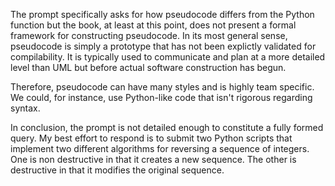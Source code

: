 The prompt specifically asks for how pseudocode differs from the Python
function but the book, at least at this point, does not present a
formal framework for constructing pseudocode. In its most general
sense, pseudocode is simply a prototype that has not been explictly
validated for compilability. It is typically used to communicate and
plan at a more detailed level than UML but before actual software
construction has begun.

Therefore, pseudocode can have many styles and is highly team
specific. We could, for instance, use Python-like code that isn't
rigorous regarding syntax.

In conclusion, the prompt is not detailed enough to constitute a fully
formed query.  My best effort to respond is to submit two Python
scripts that implement two different algorithms for reversing a
sequence of integers.  One is non destructive in that it creates a new
sequence.  The other is destructive in that it modifies the original
sequence.
